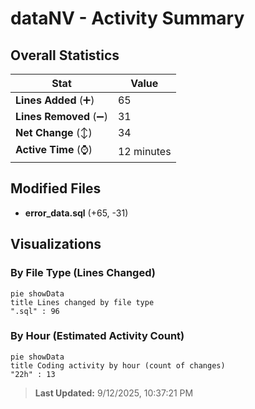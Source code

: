 # dataNV - Activity Summary 

## Overall Statistics

| Stat                   | Value                                                             |
| ---------------------- | ----------------------------------------------------------------- |
| **Lines Added** (➕)   | 65                                          |
| **Lines Removed** (➖) | 31                                        |
| **Net Change** (↕)    | 34                |
| **Active Time** (⌚)   | 12 minutes |


## Modified Files
- **error_data.sql** (+65, -31)

## Visualizations

### By File Type (Lines Changed)

```mermaid
pie showData
title Lines changed by file type
".sql" : 96
```

### By Hour (Estimated Activity Count)

```mermaid
pie showData
title Coding activity by hour (count of changes)
"22h" : 13
```


> **Last Updated:** 9/12/2025, 10:37:21 PM